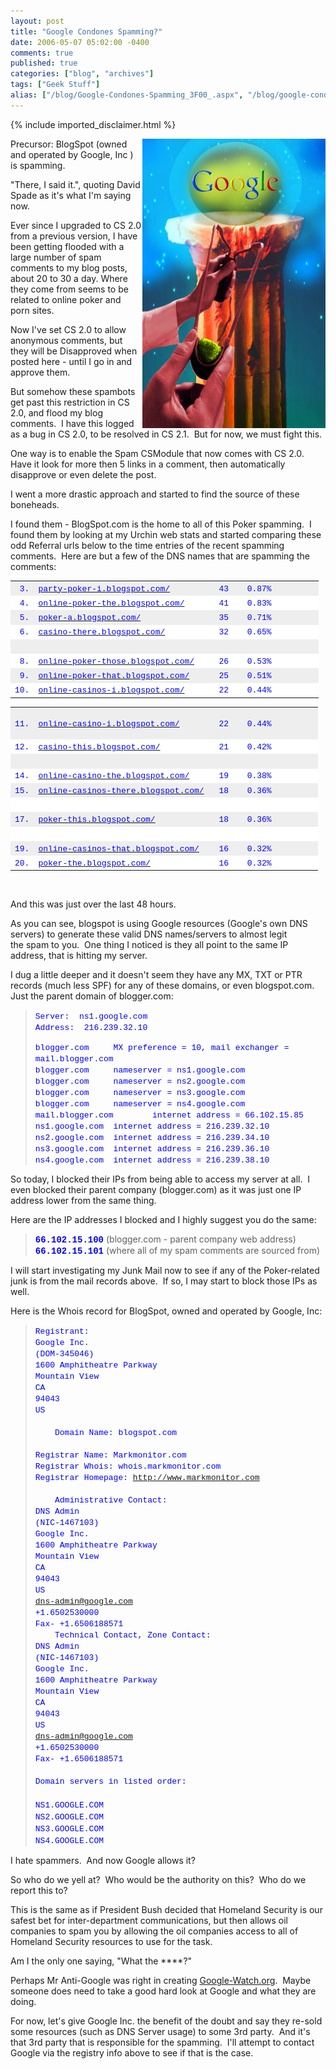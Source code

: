 ```yaml
---
layout: post
title: "Google Condones Spamming?"
date: 2006-05-07 05:02:00 -0400
comments: true
published: true
categories: ["blog", "archives"]
tags: ["Geek Stuff"]
alias: ["/blog/Google-Condones-Spamming_3F00_.aspx", "/blog/google-condones-spamming_3f00_.aspx"]
---
```

<!-- more -->

{% include imported_disclaimer.html %}

<img align="right" border="0" height="463" src="/blog/archives/images/google-condones-spamming.jpg" /><p>Precursor: BlogSpot (owned and operated by Google, Inc&nbsp;) is spamming.&nbsp; </p><p>&quot;There, I said it.&quot;, quoting David Spade as it&#39;s what I&#39;m saying now.</p><p>Ever since I upgraded to CS 2.0 from a previous version, I have been getting flooded with a large number of spam comments to my blog posts, about 20 to 30 a day.&nbsp;Where they come from seems to be related to online poker and porn sites.</p><p>Now I&#39;ve set CS 2.0 to allow anonymous comments, but they will be Disapproved when posted here - until I go in and approve them.</p><p>But somehow these spambots get past this restriction in CS 2.0, and flood my blog comments.&nbsp; I have this logged as a bug in CS 2.0, to be resolved in CS 2.1.&nbsp; But for now, we must fight this.</p><p>One way is to enable the Spam CSModule that now comes with CS 2.0.&nbsp; Have it look for more then 5 links in a comment, then automatically disapprove or even delete the post.&nbsp; </p><p>I went a more drastic approach and started to find the source of these boneheads.&nbsp; </p><p>I found them - BlogSpot.com is the home to all of this Poker spamming.&nbsp; I found them by looking at my Urchin web stats and started comparing these odd Referral urls below to the time entries of the recent spamming comments.&nbsp; Here are but a few of the DNS names that are spamming the comments:</p><p dir="ltr" style="margin-right: 0px"><table border="0" cellpadding="3" cellspacing="0" width="100%"><tbody><tr bgcolor="#eeeeee" id="data_1301|3"><td align="right" class="font5" valign="top"><font color="#0000ff" face="Courier New" size="2">3.</font></td><td align="left" class="font5" width="275"><a class="normal" href="http://party-poker-i.blogspot.com/" target="eduncan911.com"><font color="#0000ff" face="Courier New" size="2">party-poker-i.blogspot.com/</font></a><font color="#0000ff" face="Courier New" size="2"> </font></td><td align="right" class="font5"><font color="#0000ff" face="Courier New" size="2">43&nbsp;&nbsp;</font></td><td align="right" class="font5"><font color="#0000ff" face="Courier New" size="2">0.87%&nbsp;&nbsp;</font></td><td align="left"><font color="#0000ff" face="Courier New" size="2"><img height="8" src="http://localhost:9999/uicons/default/hbar2.gif" width="1" /></font></td><td align="right"><a class="normal" href="javascript: uVoid();" onclick="openTOD(&#39;session.cgi?sid=2406889536-0000000001&amp;app=urchin.cgi&amp;action=prop&amp;rid=16&amp;n=10&amp;vid=1301&amp;dtc=0&amp;gtype=5&amp;g=1&#39;,&#39;1301&#39;,&#39;party-poker-i.blogspot.com/&#39;); return false;"></a><font color="#0000ff" face="Courier New" size="2">&nbsp;&nbsp;&nbsp; </font></td></tr><tr bgcolor="#ffffff" id="data_1301|4"><td align="right" class="font5" valign="top"><font color="#0000ff" face="Courier New" size="2">4.</font></td><td align="left" class="font5" width="275"><a class="normal" href="http://online-poker-the.blogspot.com/" target="eduncan911.com"><font color="#0000ff" face="Courier New" size="2">online-poker-the.blogspot.com/</font></a><font color="#0000ff" face="Courier New" size="2"> </font></td><td align="right" class="font5"><font color="#0000ff" face="Courier New" size="2">41&nbsp;&nbsp;</font></td><td align="right" class="font5"><font color="#0000ff" face="Courier New" size="2">0.83%&nbsp;&nbsp;</font></td><td align="left"><font color="#0000ff" face="Courier New" size="2"><img height="8" src="http://localhost:9999/uicons/default/hbar2.gif" width="1" /></font></td><td align="right"><a class="normal" href="javascript: uVoid();" onclick="openTOD(&#39;session.cgi?sid=2406889536-0000000001&amp;app=urchin.cgi&amp;action=prop&amp;rid=16&amp;n=10&amp;vid=1301&amp;dtc=0&amp;gtype=5&amp;g=1&#39;,&#39;1301&#39;,&#39;online-poker-the.blogspot.com/&#39;); return false;"></a><font color="#0000ff" face="Courier New" size="2">&nbsp;&nbsp;&nbsp; </font></td></tr><tr bgcolor="#eeeeee" id="data_1301|5"><td align="right" class="font5" valign="top"><font color="#0000ff" face="Courier New" size="2">5.</font></td><td align="left" class="font5" width="275"><a class="normal" href="http://poker-a.blogspot.com/" target="eduncan911.com"><font color="#0000ff" face="Courier New" size="2">poker-a.blogspot.com/</font></a><font color="#0000ff" face="Courier New" size="2"> </font></td><td align="right" class="font5"><font color="#0000ff" face="Courier New" size="2">35&nbsp;&nbsp;</font></td><td align="right" class="font5"><font color="#0000ff" face="Courier New" size="2">0.71%&nbsp;&nbsp;</font></td><td align="left"><font color="#0000ff" face="Courier New" size="2"><img height="8" src="http://localhost:9999/uicons/default/hbar2.gif" width="1" /></font></td><td align="right"><a class="normal" href="javascript: uVoid();" onclick="openTOD(&#39;session.cgi?sid=2406889536-0000000001&amp;app=urchin.cgi&amp;action=prop&amp;rid=16&amp;n=10&amp;vid=1301&amp;dtc=0&amp;gtype=5&amp;g=1&#39;,&#39;1301&#39;,&#39;poker-a.blogspot.com/&#39;); return false;"></a><font color="#0000ff" face="Courier New" size="2">&nbsp;&nbsp;&nbsp; </font></td></tr><tr bgcolor="#ffffff" id="data_1301|6"><td align="right" class="font5" valign="top"><font color="#0000ff" face="Courier New" size="2">6.</font></td><td align="left" class="font5" width="275"><a class="normal" href="http://casino-there.blogspot.com/" target="eduncan911.com"><font color="#0000ff" face="Courier New" size="2">casino-there.blogspot.com/</font></a><font color="#0000ff" face="Courier New" size="2"> </font></td><td align="right" class="font5"><font color="#0000ff" face="Courier New" size="2">32&nbsp;&nbsp;</font></td><td align="right" class="font5"><font color="#0000ff" face="Courier New" size="2">0.65%&nbsp;&nbsp;</font></td><td align="left"><font color="#0000ff" face="Courier New" size="2"><img height="8" src="http://localhost:9999/uicons/default/hbar2.gif" width="1" /></font></td><td align="right"><a class="normal" href="javascript: uVoid();" onclick="openTOD(&#39;session.cgi?sid=2406889536-0000000001&amp;app=urchin.cgi&amp;action=prop&amp;rid=16&amp;n=10&amp;vid=1301&amp;dtc=0&amp;gtype=5&amp;g=1&#39;,&#39;1301&#39;,&#39;casino-there.blogspot.com/&#39;); return false;"></a><font color="#0000ff" face="Courier New" size="2">&nbsp;&nbsp;&nbsp; </font></td></tr><tr bgcolor="#eeeeee" id="data_1301|7"><td align="right" class="font5" valign="top"><font color="#0000ff" face="Courier New" size="2"></font></td><td align="left" class="font5" width="275"><font color="#0000ff" face="Courier New" size="2"></font></td><td align="right" class="font5"><font color="#0000ff" face="Courier New" size="2">&nbsp;</font></td><td align="right" class="font5"><font color="#0000ff" face="Courier New" size="2">&nbsp;</font></td><td align="left"><font color="#0000ff" face="Courier New" size="2"><img height="8" src="http://localhost:9999/uicons/default/hbar2.gif" width="1" /></font></td><td align="right"><a class="normal" href="javascript: uVoid();" onclick="openTOD(&#39;session.cgi?sid=2406889536-0000000001&amp;app=urchin.cgi&amp;action=prop&amp;rid=16&amp;n=10&amp;vid=1301&amp;dtc=0&amp;gtype=5&amp;g=1&#39;,&#39;1301&#39;,&#39;google.co.uk/search&#39;); return false;"></a><font color="#0000ff" face="Courier New" size="2">&nbsp;&nbsp;&nbsp; </font></td></tr><tr bgcolor="#ffffff" id="data_1301|8"><td align="right" class="font5" valign="top"><font color="#0000ff" face="Courier New" size="2">8.</font></td><td align="left" class="font5" width="275"><a class="normal" href="http://online-poker-those.blogspot.com/" target="eduncan911.com"><font color="#0000ff" face="Courier New" size="2">online-poker-those.blogspot.com/</font></a><font color="#0000ff" face="Courier New" size="2"> </font></td><td align="right" class="font5"><font color="#0000ff" face="Courier New" size="2">26&nbsp;&nbsp;</font></td><td align="right" class="font5"><font color="#0000ff" face="Courier New" size="2">0.53%&nbsp;&nbsp;</font></td><td align="left"><font color="#0000ff" face="Courier New" size="2"><img height="8" src="http://localhost:9999/uicons/default/hbar2.gif" width="1" /></font></td><td align="right"><a class="normal" href="javascript: uVoid();" onclick="openTOD(&#39;session.cgi?sid=2406889536-0000000001&amp;app=urchin.cgi&amp;action=prop&amp;rid=16&amp;n=10&amp;vid=1301&amp;dtc=0&amp;gtype=5&amp;g=1&#39;,&#39;1301&#39;,&#39;online-poker-those.blogspot.com/&#39;); return false;"></a><font color="#0000ff" face="Courier New" size="2">&nbsp;&nbsp;&nbsp; </font></td></tr><tr bgcolor="#eeeeee" id="data_1301|9"><td align="right" class="font5" valign="top"><font color="#0000ff" face="Courier New" size="2">9.</font></td><td align="left" class="font5" width="275"><a class="normal" href="http://online-poker-that.blogspot.com/" target="eduncan911.com"><font color="#0000ff" face="Courier New" size="2">online-poker-that.blogspot.com/</font></a><font color="#0000ff" face="Courier New" size="2"> </font></td><td align="right" class="font5"><font color="#0000ff" face="Courier New" size="2">25&nbsp;&nbsp;</font></td><td align="right" class="font5"><font color="#0000ff" face="Courier New" size="2">0.51%&nbsp;&nbsp;</font></td><td align="left"><font color="#0000ff" face="Courier New" size="2"><img height="8" src="http://localhost:9999/uicons/default/hbar2.gif" width="1" /></font></td><td align="right"><a class="normal" href="javascript: uVoid();" onclick="openTOD(&#39;session.cgi?sid=2406889536-0000000001&amp;app=urchin.cgi&amp;action=prop&amp;rid=16&amp;n=10&amp;vid=1301&amp;dtc=0&amp;gtype=5&amp;g=1&#39;,&#39;1301&#39;,&#39;online-poker-that.blogspot.com/&#39;); return false;"></a><font color="#0000ff" face="Courier New" size="2">&nbsp;&nbsp;&nbsp; </font></td></tr><tr bgcolor="#ffffff" id="data_1301|10"><td align="right" class="font5" valign="top"><font color="#0000ff" face="Courier New" size="2">10.</font></td><td align="left" class="font5" width="275"><a class="normal" href="http://online-casinos-i.blogspot.com/" target="eduncan911.com"><font color="#0000ff" face="Courier New" size="2">online-casinos-i.blogspot.com/</font></a><font color="#0000ff" face="Courier New" size="2"> </font></td><td align="right" class="font5"><font color="#0000ff" face="Courier New" size="2">22&nbsp;&nbsp;</font></td><td align="right" class="font5"><font color="#0000ff" face="Courier New" size="2">0.44%&nbsp;&nbsp;</font></td><td align="left"><font color="#0000ff" face="Courier New" size="2"><img height="8" src="http://localhost:9999/uicons/default/hbar2.gif" width="1" /></font></td><td align="right"><a class="normal" href="javascript: uVoid();" onclick="openTOD(&#39;session.cgi?sid=2406889536-0000000001&amp;app=urchin.cgi&amp;action=prop&amp;rid=16&amp;n=10&amp;vid=1301&amp;dtc=0&amp;gtype=5&amp;g=1&#39;,&#39;1301&#39;,&#39;online-casinos-i.blogspot.com/&#39;); return false;"></a><font color="#0000ff" face="Courier New" size="2">&nbsp;</font></td></tr></tbody></table></p><table border="0" cellpadding="3" cellspacing="0" width="100%"><tbody><tr bgcolor="#eeeeee" id="data_1301|11"><td align="right" class="font5" valign="top"><p dir="ltr"><font color="#0000ff" face="Courier New" size="2">11.</font></p></td><td align="left" class="font5" width="275"><a class="normal" href="http://online-casino-i.blogspot.com/" target="eduncan911.com"><font color="#0000ff" face="Courier New" size="2">online-casino-i.blogspot.com/</font></a><font color="#0000ff" face="Courier New" size="2"> </font></td><td align="right" class="font5"><font color="#0000ff" face="Courier New" size="2">22&nbsp;&nbsp;</font></td><td align="right" class="font5"><font color="#0000ff" face="Courier New" size="2">0.44%&nbsp;&nbsp;</font></td><td align="left"><font color="#0000ff" face="Courier New" size="2"></font></td><td align="right"><a class="normal" href="javascript: uVoid();" onclick="openTOD(&#39;session.cgi?sid=2406889536-0000000001&amp;app=urchin.cgi&amp;action=prop&amp;rid=16&amp;n=10&amp;vid=1301&amp;dtc=0&amp;gtype=5&amp;g=11&#39;,&#39;1301&#39;,&#39;online-casino-i.blogspot.com/&#39;); return false;"></a><font color="#0000ff" face="Courier New" size="2">&nbsp;&nbsp;&nbsp; </font></td></tr><tr bgcolor="#ffffff" id="data_1301|12"><td align="right" class="font5" valign="top"><font color="#0000ff" face="Courier New" size="2">12.</font></td><td align="left" class="font5" width="275"><a class="normal" href="http://casino-this.blogspot.com/" target="eduncan911.com"><font color="#0000ff" face="Courier New" size="2">casino-this.blogspot.com/</font></a><font color="#0000ff" face="Courier New" size="2"> </font></td><td align="right" class="font5"><font color="#0000ff" face="Courier New" size="2">21&nbsp;&nbsp;</font></td><td align="right" class="font5"><font color="#0000ff" face="Courier New" size="2">0.42%&nbsp;&nbsp;</font></td><td align="left"><font color="#0000ff" face="Courier New" size="2"></font></td><td align="right"><a class="normal" href="javascript: uVoid();" onclick="openTOD(&#39;session.cgi?sid=2406889536-0000000001&amp;app=urchin.cgi&amp;action=prop&amp;rid=16&amp;n=10&amp;vid=1301&amp;dtc=0&amp;gtype=5&amp;g=11&#39;,&#39;1301&#39;,&#39;casino-this.blogspot.com/&#39;); return false;"></a><font color="#0000ff" face="Courier New" size="2">&nbsp;&nbsp;&nbsp; </font></td></tr><tr bgcolor="#eeeeee" id="data_1301|13"><td align="right" class="font5" valign="top"><font color="#0000ff" face="Courier New" size="2"></font></td><td align="left" class="font5" width="275"><font color="#0000ff" face="Courier New" size="2"></font></td><td align="right" class="font5"><font color="#0000ff" face="Courier New" size="2">&nbsp;&nbsp;</font></td><td align="right" class="font5"><font color="#0000ff" face="Courier New" size="2">&nbsp;&nbsp;</font></td><td align="left"><font color="#0000ff" face="Courier New" size="2"></font></td><td align="right"><a class="normal" href="javascript: uVoid();" onclick="openTOD(&#39;session.cgi?sid=2406889536-0000000001&amp;app=urchin.cgi&amp;action=prop&amp;rid=16&amp;n=10&amp;vid=1301&amp;dtc=0&amp;gtype=5&amp;g=11&#39;,&#39;1301&#39;,&#39;images.google.com/imgres&#39;); return false;"></a><font color="#0000ff" face="Courier New" size="2">&nbsp;&nbsp;&nbsp; </font></td></tr><tr bgcolor="#ffffff" id="data_1301|14"><td align="right" class="font5" valign="top"><font color="#0000ff" face="Courier New" size="2">14.</font></td><td align="left" class="font5" width="275"><a class="normal" href="http://online-casino-the.blogspot.com/" target="eduncan911.com"><font color="#0000ff" face="Courier New" size="2">online-casino-the.blogspot.com/</font></a><font color="#0000ff" face="Courier New" size="2"> </font></td><td align="right" class="font5"><font color="#0000ff" face="Courier New" size="2">19&nbsp;&nbsp;</font></td><td align="right" class="font5"><font color="#0000ff" face="Courier New" size="2">0.38%&nbsp;&nbsp;</font></td><td align="left"><font color="#0000ff" face="Courier New" size="2"></font></td><td align="right"><a class="normal" href="javascript: uVoid();" onclick="openTOD(&#39;session.cgi?sid=2406889536-0000000001&amp;app=urchin.cgi&amp;action=prop&amp;rid=16&amp;n=10&amp;vid=1301&amp;dtc=0&amp;gtype=5&amp;g=11&#39;,&#39;1301&#39;,&#39;online-casino-the.blogspot.com/&#39;); return false;"></a><font color="#0000ff" face="Courier New" size="2">&nbsp;&nbsp;&nbsp; </font></td></tr><tr bgcolor="#eeeeee" id="data_1301|15"><td align="right" class="font5" valign="top"><font color="#0000ff" face="Courier New" size="2">15.</font></td><td align="left" class="font5" width="275"><a class="normal" href="http://online-casinos-there.blogspot.com/" target="eduncan911.com"><font color="#0000ff" face="Courier New" size="2">online-casinos-there.blogspot.com/</font></a><font color="#0000ff" face="Courier New" size="2"> </font></td><td align="right" class="font5"><font color="#0000ff" face="Courier New" size="2">18&nbsp;&nbsp;</font></td><td align="right" class="font5"><font color="#0000ff" face="Courier New" size="2">0.36%&nbsp;&nbsp;</font></td><td align="left"><font color="#0000ff" face="Courier New" size="2"></font></td><td align="right"><a class="normal" href="javascript: uVoid();" onclick="openTOD(&#39;session.cgi?sid=2406889536-0000000001&amp;app=urchin.cgi&amp;action=prop&amp;rid=16&amp;n=10&amp;vid=1301&amp;dtc=0&amp;gtype=5&amp;g=11&#39;,&#39;1301&#39;,&#39;online-casinos-there.blogspot.com/&#39;); return false;"></a><font color="#0000ff" face="Courier New" size="2">&nbsp;&nbsp;&nbsp; </font></td></tr><tr bgcolor="#ffffff" id="data_1301|16"><td align="right" class="font5" valign="top"><font color="#0000ff" face="Courier New" size="2"></font></td><td align="left" class="font5" width="275"><font color="#0000ff" face="Courier New" size="2"></font></td><td align="right" class="font5"><font color="#0000ff" face="Courier New" size="2">&nbsp;</font></td><td align="right" class="font5"><font color="#0000ff" face="Courier New" size="2"></font></td><td align="left"><font color="#0000ff" face="Courier New" size="2"></font></td><td align="right"><a class="normal" href="javascript: uVoid();" onclick="openTOD(&#39;session.cgi?sid=2406889536-0000000001&amp;app=urchin.cgi&amp;action=prop&amp;rid=16&amp;n=10&amp;vid=1301&amp;dtc=0&amp;gtype=5&amp;g=11&#39;,&#39;1301&#39;,&#39;www.google.ca/search&#39;); return false;"></a><font color="#0000ff" face="Courier New" size="2">&nbsp;&nbsp;&nbsp; </font></td></tr><tr bgcolor="#eeeeee" id="data_1301|17"><td align="right" class="font5" valign="top"><font color="#0000ff" face="Courier New" size="2">17.</font></td><td align="left" class="font5" width="275"><a class="normal" href="http://poker-this.blogspot.com/" target="eduncan911.com"><font color="#0000ff" face="Courier New" size="2">poker-this.blogspot.com/</font></a><font color="#0000ff" face="Courier New" size="2"> </font></td><td align="right" class="font5"><font color="#0000ff" face="Courier New" size="2">18&nbsp;&nbsp;</font></td><td align="right" class="font5"><font color="#0000ff" face="Courier New" size="2">0.36%&nbsp;&nbsp;</font></td><td align="left"><font color="#0000ff" face="Courier New" size="2"></font></td><td align="right"><a class="normal" href="javascript: uVoid();" onclick="openTOD(&#39;session.cgi?sid=2406889536-0000000001&amp;app=urchin.cgi&amp;action=prop&amp;rid=16&amp;n=10&amp;vid=1301&amp;dtc=0&amp;gtype=5&amp;g=11&#39;,&#39;1301&#39;,&#39;poker-this.blogspot.com/&#39;); return false;"></a><font color="#0000ff" face="Courier New" size="2">&nbsp;&nbsp;&nbsp; </font></td></tr><tr bgcolor="#ffffff" id="data_1301|18"><td align="right" class="font5" valign="top"><font color="#0000ff" face="Courier New" size="2"></font></td><td align="left" class="font5" width="275"><font color="#0000ff" face="Courier New" size="2"></font></td><td align="right" class="font5"><font color="#0000ff" face="Courier New" size="2"></font></td><td align="right" class="font5"><font color="#0000ff" face="Courier New" size="2"></font></td><td align="left"><font color="#0000ff" face="Courier New" size="2"></font></td><td align="right"><a class="normal" href="javascript: uVoid();" onclick="openTOD(&#39;session.cgi?sid=2406889536-0000000001&amp;app=urchin.cgi&amp;action=prop&amp;rid=16&amp;n=10&amp;vid=1301&amp;dtc=0&amp;gtype=5&amp;g=11&#39;,&#39;1301&#39;,&#39;search.msn.com/results.aspx&#39;); return false;"></a><font color="#0000ff" face="Courier New" size="2">&nbsp;&nbsp;&nbsp; </font></td></tr><tr bgcolor="#eeeeee" id="data_1301|19"><td align="right" class="font5" valign="top"><font color="#0000ff" face="Courier New" size="2">19.</font></td><td align="left" class="font5" width="275"><a class="normal" href="http://online-casinos-that.blogspot.com/" target="eduncan911.com"><font color="#0000ff" face="Courier New" size="2">online-casinos-that.blogspot.com/</font></a><font color="#0000ff" face="Courier New" size="2"> </font></td><td align="right" class="font5"><font color="#0000ff" face="Courier New" size="2">16&nbsp;&nbsp;</font></td><td align="right" class="font5"><font color="#0000ff" face="Courier New" size="2">0.32%&nbsp;&nbsp;</font></td><td align="left"><font color="#0000ff" face="Courier New" size="2"></font></td><td align="right"><a class="normal" href="javascript: uVoid();" onclick="openTOD(&#39;session.cgi?sid=2406889536-0000000001&amp;app=urchin.cgi&amp;action=prop&amp;rid=16&amp;n=10&amp;vid=1301&amp;dtc=0&amp;gtype=5&amp;g=11&#39;,&#39;1301&#39;,&#39;online-casinos-that.blogspot.com/&#39;); return false;"></a><font color="#0000ff" face="Courier New" size="2">&nbsp;&nbsp;&nbsp; </font></td></tr><tr bgcolor="#ffffff" id="data_1301|20"><td align="right" class="font5" valign="top"><font color="#0000ff" face="Courier New" size="2">20.</font></td><td align="left" class="font5" width="275"><a class="normal" href="http://poker-the.blogspot.com/" target="eduncan911.com"><font color="#0000ff" face="Courier New" size="2">poker-the.blogspot.com/</font></a><font color="#0000ff" face="Courier New" size="2"> </font></td><td align="right" class="font5"><font color="#0000ff" face="Courier New" size="2">16&nbsp;&nbsp;</font></td><td align="right" class="font5"><font color="#0000ff" face="Courier New" size="2">0.32%&nbsp;&nbsp;</font></td><td align="left"><font color="#0000ff" face="Courier New"></font></td><td align="right"><a class="normal" href="javascript: uVoid();" onclick="openTOD(&#39;session.cgi?sid=2406889536-0000000001&amp;app=urchin.cgi&amp;action=prop&amp;rid=16&amp;n=10&amp;vid=1301&amp;dtc=0&amp;gtype=5&amp;g=11&#39;,&#39;1301&#39;,&#39;poker-the.blogspot.com/&#39;); return false;"></a>&nbsp; </td></tr></tbody></table><p dir="ltr" style="margin-right: 0px">&nbsp;</p><p>And this was just over the last 48 hours.&nbsp; </p><p>As you can see, blogspot is using Google resources (Google&#39;s own DNS servers)&nbsp;to generate these valid DNS names/servers to&nbsp;almost legit the&nbsp;spam to you.&nbsp; One thing I noticed is they all point to the same IP address, that is hitting my server.</p><p>I dug a little deeper and it doesn&#39;t seem they have any MX, TXT or PTR records (much less SPF) for any of these domains, or even blogspot.com.&nbsp; Just the parent domain of blogger.com:</p><blockquote dir="ltr" style="margin-right: 0px" dir="ltr" style="margin-right: 0px"><p><font color="#0000ff" face="Courier New" size="2">Server:&nbsp; ns1.google.com<br />Address:&nbsp; 216.239.32.10</font></p><p><font color="#0000ff" face="Courier New" size="2">blogger.com&nbsp;&nbsp;&nbsp;&nbsp; MX preference = 10, mail exchanger = mail.blogger.com<br />blogger.com&nbsp;&nbsp;&nbsp;&nbsp; nameserver = ns1.google.com<br />blogger.com&nbsp;&nbsp;&nbsp;&nbsp; nameserver = ns2.google.com<br />blogger.com&nbsp;&nbsp;&nbsp;&nbsp; nameserver = ns3.google.com<br />blogger.com&nbsp;&nbsp;&nbsp;&nbsp; nameserver = ns4.google.com<br />mail.blogger.com&nbsp;&nbsp;&nbsp;&nbsp;&nbsp;&nbsp;&nbsp; internet address = 66.102.15.85<br />ns1.google.com&nbsp; internet address = 216.239.32.10<br />ns2.google.com&nbsp; internet address = 216.239.34.10<br />ns3.google.com&nbsp; internet address = 216.239.36.10<br />ns4.google.com&nbsp; internet address = 216.239.38.10</font></p></blockquote><p>So today, I blocked their IPs from being able to access my server at all.&nbsp; I even blocked their parent company (blogger.com) as it was just one IP address lower from the same thing.</p><p>Here are the IP addresses I blocked and I highly suggest you do the same:</p><blockquote dir="ltr" style="margin-right: 0px" dir="ltr" style="margin-right: 0px"><p><font color="#0000ff" face="Courier New"><strong>66.102.15.100</strong></font> (blogger.com - parent company web address)<br /><font color="#0000ff" face="Courier New"><strong>66.102.15.101</strong></font> (where all of my spam comments are sourced from)</p></blockquote><p>I will start investigating my Junk Mail now to see if any of the Poker-related junk is from the mail records above.&nbsp; If so, I may start to block those IPs as well.</p><p>Here is the Whois record for BlogSpot, owned and operated by Google, Inc:</p><blockquote dir="ltr" style="margin-right: 0px" dir="ltr" style="margin-right: 0px"><p><font color="#0000ff"><font face="Courier New" size="2">Registrant:<br />Google Inc.<br />(DOM-345046)<br />1600 Amphitheatre Parkway<br />Mountain View<br />CA<br />94043<br />US<br /><br />&nbsp;&nbsp;&nbsp; Domain Name: blogspot.com<br /><br />Registrar Name: Markmonitor.com<br />Registrar Whois: whois.markmonitor.com<br />Registrar Homepage: http://www.markmonitor.com<br /><br />&nbsp;&nbsp;&nbsp; Administrative Contact:<br />DNS Admin<br />(NIC-1467103) <br />Google Inc.<br />1600 Amphitheatre Parkway<br />Mountain View<br />CA<br />94043<br />US<br />dns-admin@google.com<br />+1.6502530000<br />Fax- +1.6506188571<br />&nbsp;&nbsp;&nbsp; Technical Contact, Zone Contact:<br />DNS Admin<br />(NIC-1467103) <br />Google Inc.<br />1600 Amphitheatre Parkway<br />Mountain View<br />CA<br />94043<br />US<br />dns-admin@google.com<br />+1.6502530000<br />Fax- +1.6506188571<br /><br /></font></font><font color="#000000" face="Courier New" size="3"><font color="#0000ff" size="2">Domain servers in listed order:<br /><br />NS1.GOOGLE.COM <br />NS2.GOOGLE.COM <br />NS3.GOOGLE.COM <br />NS4.GOOGLE.COM</font> </font></p></blockquote><p>I hate spammers.&nbsp; And now Google allows it?</p><p>So who do we yell at?&nbsp; Who would be the authority on this?&nbsp; Who do we report this to?</p><p>This is the same as if President Bush decided that Homeland Security is our safest bet for inter-department communications,&nbsp;but then&nbsp;allows oil companies&nbsp;to spam you&nbsp;by allowing the oil companies access to all of Homeland Security resources to use for the task.</p><p>Am I the only one saying, &quot;What the ****?&quot;</p><p>Perhaps Mr Anti-Google was right in creating <a href="http://www.google-watch.org/">Google-Watch.org</a>.&nbsp; Maybe someone does need to take a good hard look at Google and what they are doing.</p><p>For now,&nbsp;let&#39;s give Google Inc. the benefit of the doubt and say they re-sold some resources (such as DNS Server usage) to some 3rd party.&nbsp; And it&#39;s that 3rd party that is responsible for the spamming.&nbsp; I&#39;ll attempt to contact Google via the registry info above to see if that is the case.</p><p>&nbsp;</p>
